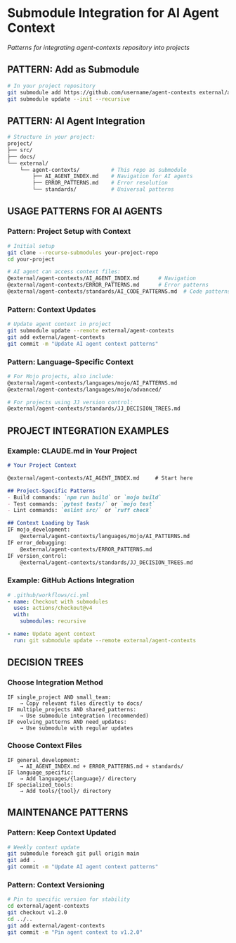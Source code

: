 # Submodule Integration for AI Agent Context

*Patterns for integrating agent-contexts repository into projects*

## PATTERN: Add as Submodule
```bash
# In your project repository
git submodule add https://github.com/username/agent-contexts external/agent-contexts
git submodule update --init --recursive
```

## PATTERN: AI Agent Integration
```bash
# Structure in your project:
project/
├── src/
├── docs/
└── external/
    └── agent-contexts/          # This repo as submodule
        ├── AI_AGENT_INDEX.md    # Navigation for AI agents
        ├── ERROR_PATTERNS.md    # Error resolution
        └── standards/           # Universal patterns
```

## USAGE PATTERNS FOR AI AGENTS

### Pattern: Project Setup with Context
```bash
# Initial setup
git clone --recurse-submodules your-project-repo
cd your-project

# AI agent can access context files:
@external/agent-contexts/AI_AGENT_INDEX.md      # Navigation
@external/agent-contexts/ERROR_PATTERNS.md      # Error patterns
@external/agent-contexts/standards/AI_CODE_PATTERNS.md  # Code patterns
```

### Pattern: Context Updates
```bash
# Update agent context in project
git submodule update --remote external/agent-contexts
git add external/agent-contexts
git commit -m "Update AI agent context patterns"
```

### Pattern: Language-Specific Context
```bash
# For Mojo projects, also include:
@external/agent-contexts/languages/mojo/AI_PATTERNS.md
@external/agent-contexts/languages/mojo/advanced/

# For projects using JJ version control:
@external/agent-contexts/standards/JJ_DECISION_TREES.md
```

## PROJECT INTEGRATION EXAMPLES

### Example: CLAUDE.md in Your Project
```markdown
# Your Project Context

@external/agent-contexts/AI_AGENT_INDEX.md     # Start here

## Project-Specific Patterns
- Build commands: `npm run build` or `mojo build`
- Test commands: `pytest tests/` or `mojo test`  
- Lint commands: `eslint src/` or `ruff check`

## Context Loading by Task
IF mojo_development:
    @external/agent-contexts/languages/mojo/AI_PATTERNS.md
IF error_debugging:
    @external/agent-contexts/ERROR_PATTERNS.md
IF version_control:
    @external/agent-contexts/standards/JJ_DECISION_TREES.md
```

### Example: GitHub Actions Integration
```yaml
# .github/workflows/ci.yml
- name: Checkout with submodules
  uses: actions/checkout@v4
  with:
    submodules: recursive

- name: Update agent context  
  run: git submodule update --remote external/agent-contexts
```

## DECISION TREES

### Choose Integration Method
```
IF single_project AND small_team:
    → Copy relevant files directly to docs/
IF multiple_projects AND shared_patterns:
    → Use submodule integration (recommended)
IF evolving_patterns AND need_updates:
    → Use submodule with regular updates
```

### Choose Context Files
```
IF general_development:
    → AI_AGENT_INDEX.md + ERROR_PATTERNS.md + standards/
IF language_specific:
    → Add languages/{language}/ directory
IF specialized_tools:
    → Add tools/{tool}/ directory  
```

## MAINTENANCE PATTERNS

### Pattern: Keep Context Updated
```bash
# Weekly context update
git submodule foreach git pull origin main
git add .
git commit -m "Update AI agent context patterns"
```

### Pattern: Context Versioning
```bash
# Pin to specific version for stability
cd external/agent-contexts
git checkout v1.2.0
cd ../..
git add external/agent-contexts
git commit -m "Pin agent context to v1.2.0"
```
